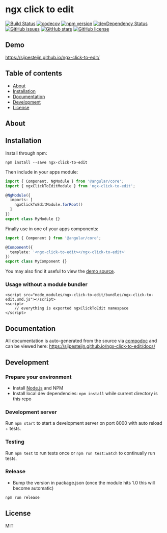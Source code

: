 # ngx click to edit
[![Build Status](https://travis-ci.org/sijpesteijn/ngx-click-to-edit.svg?branch=master)](https://travis-ci.org/sijpesteijn/ngx-click-to-edit)
[![codecov](https://codecov.io/gh/sijpesteijn/ngx-click-to-edit/branch/master/graph/badge.svg)](https://codecov.io/gh/sijpesteijn/ngx-click-to-edit)
[![npm version](https://badge.fury.io/js/ngx-click-to-edit.svg)](http://badge.fury.io/js/ngx-click-to-edit)
[![devDependency Status](https://david-dm.org/sijpesteijn/ngx-click-to-edit/dev-status.svg)](https://david-dm.org/sijpesteijn/ngx-click-to-edit?type=dev)
[![GitHub issues](https://img.shields.io/github/issues/sijpesteijn/ngx-click-to-edit.svg)](https://github.com/sijpesteijn/ngx-click-to-edit/issues)
[![GitHub stars](https://img.shields.io/github/stars/sijpesteijn/ngx-click-to-edit.svg)](https://github.com/sijpesteijn/ngx-click-to-edit/stargazers)
[![GitHub license](https://img.shields.io/badge/license-MIT-blue.svg)](https://raw.githubusercontent.com/sijpesteijn/ngx-click-to-edit/master/LICENSE)

## Demo
https://sijpesteijn.github.io/ngx-click-to-edit/

## Table of contents

- [About](#about)
- [Installation](#installation)
- [Documentation](#documentation)
- [Development](#development)
- [License](#license)

## About



## Installation

Install through npm:
```
npm install --save ngx-click-to-edit
```

Then include in your apps module:

```typescript
import { Component, NgModule } from '@angular/core';
import { ngxClickToEditModule } from 'ngx-click-to-edit';

@NgModule({
  imports: [
    ngxClickToEditModule.forRoot()
  ]
})
export class MyModule {}
```

Finally use in one of your apps components:
```typescript
import { Component } from '@angular/core';

@Component({
  template: '<ngx-click-to-edit></ngx-click-to-edit>'
})
export class MyComponent {}
```

You may also find it useful to view the [demo source](https://github.com/sijpesteijn/ngx-click-to-edit/blob/master/demo/demo.component.ts).

### Usage without a module bundler
```
<script src="node_modules/ngx-click-to-edit/bundles/ngx-click-to-edit.umd.js"></script>
<script>
    // everything is exported ngxClickToEdit namespace
</script>
```

## Documentation
All documentation is auto-generated from the source via [compodoc](https://compodoc.github.io/compodoc/) and can be viewed here:
https://sijpesteijn.github.io/ngx-click-to-edit/docs/

## Development

### Prepare your environment
* Install [Node.js](http://nodejs.org/) and NPM
* Install local dev dependencies: `npm install` while current directory is this repo

### Development server
Run `npm start` to start a development server on port 8000 with auto reload + tests.

### Testing
Run `npm test` to run tests once or `npm run test:watch` to continually run tests.

### Release
* Bump the version in package.json (once the module hits 1.0 this will become automatic)
```bash
npm run release
```

## License

MIT
